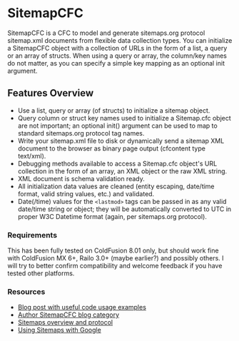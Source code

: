 # SitemapCFC #

SitemapCFC is a CFC to model and generate sitemaps.org protocol sitemap.xml documents from flexible data collection types. You can initialize a SitemapCFC object with a collection of URLs in the form of a list, a query or an array of structs. When using a query or array, the column/key names do not matter, as you can specify a simple key mapping as an optional init argument.

## Features Overview ##

  * Use a list, query or array (of structs) to initialize a sitemap object.
  * Query column or struct key names used to initialize a Sitemap.cfc object are not important; an optional init() argument can be used to map to standard sitemaps.org protocol tag names.
  * Write your sitemap.xml file to disk or dynamically send a sitemap XML document to the browser as binary page output (cfcontent type text/xml).
  * Debugging methods available to access a Sitemap.cfc object's URL collection in the form of an array, an XML object or the raw XML string.
  * XML document is schema validation ready.
  * All initialization data values are cleaned (entity escaping, date/time format, valid string values, etc.) and validated.
  * Date(/time) values for the `<lastmod>` tags can be passed in as any valid date/time string or object; they will be automatically converted to UTC in proper W3C Datetime format (again, per sitemaps.org protocol).

### Requirements ###

This has been fully tested on ColdFusion 8.01 only, but should work fine with ColdFusion MX 6+, Railo 3.0+ (maybe earlier?) and possibly others. I will try to better confirm compatibility and welcome feedback if you have tested other platforms.

### Resources ###

  * [Blog post with useful code usage examples](http://jamiekrug.com/blog/index.cfm/2009/3/20/sitemaps-org-google-yahoo-msn-others-data-driven-sitemap-xml-generator)
  * [Author SitemapCFC blog category](http://jamiekrug.com/blog/index.cfm/sitemapcfc)
  * [Sitemaps overview and protocol](http://sitemaps.org/)
  * [Using Sitemaps with Google](http://www.google.com/support/webmasters/bin/topic.py?hl=en&topic=8467)